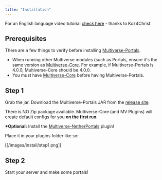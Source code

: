 ```yaml
---
title: "Installation"
---
```


For an English language video tutorial [check here](https://www.youtube.com/watch?v=gZuO6CG_5pc) - thanks to Koz4Christ

## Prerequisites
There are a few things to verify before installing [Multiverse-Portals](https://dev.bukkit.org/projects/multiverse-portals).
* When running other Multiverse modules (such as Portals, ensure it's the same version as [Multiverse-Core](https://dev.bukkit.org/projects/multiverse-core). For example, if Multiverse-Portals is 4.0.0, Multiverse-Core should be 4.0.0.
* You must have [Multiverse-Core](https://dev.bukkit.org/projects/multiverse-core) before having Multiverse-Portals.

## Step 1
Grab the jar.
Download the Multiverse-Portals JAR from the [release site](http://dev.bukkit.org/projects/multiverse-portals/files/).

There is NO Zip package available. Multiverse-Core (and MV Plugins) will create default configs for you __on the first run__.

__*Optional:__ Install the  [Multiverse-NetherPortals](http://dev.bukkit.org/projects/multiverse-netherportals/files/) plugin!

Place it in your plugins folder like so:

[[/images/install/step1.png]]

## Step 2
Start your server and make some portals!
